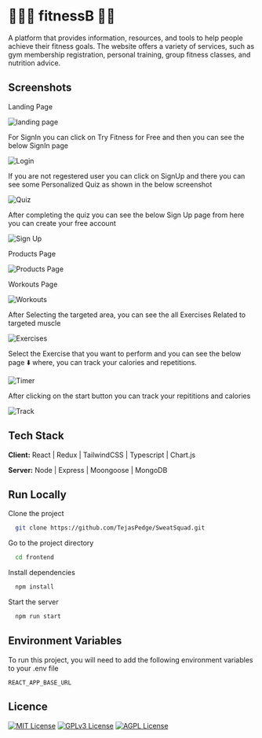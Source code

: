 
# 🤸🏻‍♀️ fitnessB 🤸🏻 

A platform that provides information, resources, and tools to help people achieve their fitness goals. The website offers a variety of services, such as gym membership registration, personal training, group fitness classes, and nutrition advice.

  
## Screenshots  
Landing Page   
 
![landing page](https://github.com/TejasPedge/SweatSquad/assets/110609653/f6af6c41-12f2-4186-a9c5-d753330d728c)

For SignIn you can click on Try Fitness for Free and then you can see the below SignIn page

![Login ](https://github.com/TejasPedge/SweatSquad/assets/110609653/3e905bb0-23a0-4022-a5aa-0c046bb54e38)

If you are not regestered user you can click on SignUp and there you can see some Personalized Quiz as shown in the below screenshot

![Quiz](https://github.com/TejasPedge/SweatSquad/assets/110609653/927cc56e-24cf-4595-9d22-8fa42c18a68d)

After completing the quiz you can see the below Sign Up page from here you can create your free account

![Sign Up](https://github.com/TejasPedge/SweatSquad/assets/110609653/9df98c58-53c7-49f9-89cc-13f884726603)

Products Page

![Products Page](https://github.com/TejasPedge/SweatSquad/assets/110609653/0f504032-d382-4d09-a44a-871a1088ab30)

Workouts Page

![Workouts](https://github.com/TejasPedge/SweatSquad/assets/110609653/3d3bc712-2d54-4592-8122-c9face5305d8)

After Selecting the targeted area, you can see the all Exercises Related to targeted muscle

![Exercises](https://github.com/TejasPedge/SweatSquad/assets/110609653/bde5cef4-de58-4ead-8d6b-a2d6a48a566f)

Select the Exercise that you want to perform and you can see the below page ⬇️ where, you can track your calories and repetitions.

![Timer](https://github.com/TejasPedge/SweatSquad/assets/110609653/c1164398-3c2d-47bb-a809-11425edf7d42)

After clicking on the start button you can track your repititions and calories

![Track](https://github.com/TejasPedge/SweatSquad/assets/110609653/e3917d5b-37a9-4422-b850-ec7fbf9c5b8f)

## Tech Stack

**Client:** React | Redux | TailwindCSS | Typescript | Chart.js

**Server:** Node | Express | Moongoose | MongoDB

## Run Locally

Clone the project

```bash
  git clone https://github.com/TejasPedge/SweatSquad.git
```

Go to the project directory

```bash
  cd frontend
```

Install dependencies

```bash
  npm install
```

Start the server

```bash
  npm run start
```

## Environment Variables

To run this project, you will need to add the following environment variables to your .env file

`REACT_APP_BASE_URL`

## Licence

[![MIT License](https://img.shields.io/badge/License-MIT-green.svg)](https://choosealicense.com/licenses/mit/)
[![GPLv3 License](https://img.shields.io/badge/License-GPL%20v3-yellow.svg)](https://opensource.org/licenses/)
[![AGPL License](https://img.shields.io/badge/license-AGPL-blue.svg)](http://www.gnu.org/licenses/agpl-3.0)

